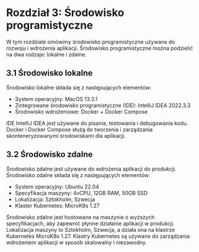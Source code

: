 # Rozdział 3: Środowisko programistyczne

W tym rozdziale omówimy środowisko programistyczne używane do rozwoju i wdrożenia aplikacji. Środowisko programistyczne można podzielić na dwa rodzaje: lokalne i zdalne.

## 3.1 Środowisko lokalne

Środowisko lokalne składa się z następujących elementów:

- System operacyjny: MacOS 13.3.1
- Zintegrowane środowisko programistyczne (IDE): IntelliJ IDEA 2022.3.3
- Środowisko wdrożeniowe: Docker + Docker Compose

IDE IntelliJ IDEA jest używane do pisania, testowania i debugowania kodu. Docker i Docker Compose służą do tworzenia i zarządzania skonteneryzowanymi środowiskami dla aplikacji.

## 3.2 Środowisko zdalne

Środowisko zdalne jest używane do wdrożenia aplikacji do produkcji. Środowisko zdalne składa się z następujących elementów:

- System operacyjny: Ubuntu 22.04
- Specyfikacja maszyny: 4vCPU, 12GB RAM, 50GB SSD
- Lokalizacja: Sztokholm, Szwecja
- Klaster Kubernetes: MicroK8s 1.27

Środowisko zdalne jest hostowane na maszynie o wyższych specyfikacjach, aby zapewnić płynne działanie aplikacji w produkcji. Lokalizacja maszyny to Sztokholm, Szwecja, a działa ona na klastrze Kubernetes MicroK8s 1.27. Klastry Kubernetes są używane do zarządzania wdrożeniem aplikacji w sposób skalowalny i niezawodny.

